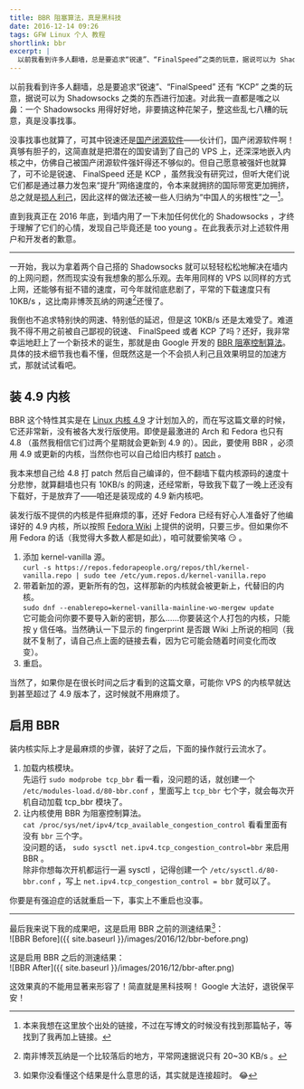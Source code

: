 ```yaml
---
title: BBR 阻塞算法，真是黑科技
date: 2016-12-14 09:26
tags: GFW Linux 个人 教程
shortlink: bbr
excerpt: |
  以前我看到许多人翻墙，总是要追求“锐速”、“FinalSpeed”之类的玩意，据说可以为 Shadowsocks 之类的东西进行加速，对此我一直都是嗤之以鼻。直到我真正在 2016 年底，到墙内用了一下未加任何优化的 Shadowsocks ，才终于理解了它们的心情。
---
```


以前我看到许多人翻墙，总是要追求“锐速”、“FinalSpeed” 还有 “KCP” 之类的玩意，据说可以为 Shadowsocks 之类的东西进行加速。对此我一直都是嗤之以鼻：一个 Shadowsocks 用得好好地，非要搞这种花架子，整这些乱七八糟的玩意，真是没事找事。

没事找事也就算了，可其中锐速还是[国产闭源软件](https://github.com/91yun/serverspeeder)——伙计们，国产闭源软件啊！真够有胆子的，这简直就是把潜在的国安请到了自己的 VPS 上，还深深地嵌入内核之中，仿佛自己被国产闭源软件强奸得还不够似的。但自己愿意被强奸也就算了，可不论是锐速、 FinalSpeed 还是 KCP ，虽然我没有研究过，但听大佬们说它们都是通过暴力发包来“提升”网络速度的，令本来就拥挤的国际带宽更加拥挤，总之就是[损人利己](https://plus.google.com/104603245338932141930/posts/MoTmxcgbUp3)，因此这样的做法还被一些人归纳为“中国人的劣根性”之一[^1]。

直到我真正在 2016 年底，到墙内用了一下未加任何优化的 Shadowsocks ，才终于理解了它们的心情，发现自己毕竟还是 too young 。在此我表示对上述软件用户和开发者的歉意。

---------

一开始，我以为拿着两个自己搭的 Shadowsocks 就可以轻轻松松地解决在墙内的上网问题，然而现实没有我想象的那么乐观。去年用同样的 VPS 以同样的方式上网，还能够有挺不错的速度，可今年就彻底悲剧了，平常的下载速度只有 10KB/s ，这比南非博茨瓦纳的网速[^2]还慢了。

我倒也不追求特别快的网速、特别低的延迟，但是这 10KB/s 还是太难受了。难道我不得不用之前被自己鄙视的锐速、 FinalSpeed 或者 KCP 了吗？还好，我非常幸运地赶上了一个新技术的诞生，那就是由 Google 开发的 [BBR 阻塞控制算法](https://lwn.net/Articles/701165/)。具体的技术细节我也看不懂，但既然这是一个不会损人利己且效果明显的加速方式，那就试试看吧。

## 装 4.9 内核

BBR 这个特性其实是在 [Linux 内核 4.9](https://git.kernel.org/cgit/linux/kernel/git/torvalds/linux.git/log/?id=refs/tags/v4.9) 才计划加入的，而在写这篇文章的时候，它还非常新，没有被各大发行版使用。即使是最激进的 Arch 和 Fedora 也只有 4.8 （虽然我相信它们过两个星期就会更新到 4.9 的）。因此，要使用 BBR ，必须用 4.9 或更新的内核，当然你也可以自己给旧内核打 [patch](https://patchwork.ozlabs.org/patch/671069/) 。

我本来想自己给 4.8 打 patch 然后自己编译的，但不翻墙下载内核源码的速度十分悲惨，就算翻墙也只有 10KB/s 的网速，还经常断，导致我下载了一晚上还没有下载好，于是放弃了——咱还是装现成的 4.9 新内核吧。

装发行版不提供的内核是件挺麻烦的事，还好 Fedora 已经有好心人准备好了他编译好的 4.9 内核，所以按照 [Fedora Wiki](https://fedoraproject.org/wiki/Kernel_Vanilla_Repositories) 上提供的说明，只要三步。但如果你不用 Fedora 的话（我觉得大多数人都是如此），咱可就要偷笑咯 :smirk: 。

1. 添加 kernel-vanilla 源。  
  `curl -s https://repos.fedorapeople.org/repos/thl/kernel-vanilla.repo | sudo tee /etc/yum.repos.d/kernel-vanilla.repo`
2. 带着新加的源，更新所有的包，这样那新的内核就会被更新上，代替旧的内核。  
  `sudo dnf --enablerepo=kernel-vanilla-mainline-wo-mergew update`  
  它可能会问你要不要导入新的密钥，那么……你要装这个人打包的内核，只能按 y 信任咯。当然确认一下显示的 fingerprint 是否跟 Wiki 上所说的相同（我就不复制了，请自己点上面的链接去看，因为它可能会随着时间变化而改变）。
3. 重启。

当然了，如果你是在很长时间之后才看到的这篇文章，可能你 VPS 的内核早就达到甚至超过了 4.9 版本了，这时候就不用麻烦了。

## 启用 BBR

装内核实际上才是最麻烦的步骤，装好了之后，下面的操作就行云流水了。

1. 加载内核模块。  
  先运行 `sudo modprobe tcp_bbr` 看一看，没问题的话，就创建一个 `/etc/modules-load.d/80-bbr.conf` ，里面写上 `tcp_bbr` 七个字，就会每次开机自动加载 tcp_bbr 模块了。
2. 让内核使用 BBR 为阻塞控制算法。  
  `cat /proc/sys/net/ipv4/tcp_available_congestion_control` 看看里面有没有 `bbr` 三个字。  
  没问题的话， `sudo sysctl net.ipv4.tcp_congestion_control=bbr` 来启用 BBR 。  
  除非你想每次开机都运行一遍 sysctl ，记得创建一个 `/etc/sysctl.d/80-bbr.conf` ，写上 `net.ipv4.tcp_congestion_control = bbr` 就可以了。

你要是有强迫症的话就重启一下，事实上不重启也没事。

-------------------

最后我来说下我的成果吧，这是启用 BBR 之前的测速结果[^3]：  
![BBR Before]({{ site.baseurl }}/images/2016/12/bbr-before.png)

这是启用 BBR 之后的测速结果：  
![BBR After]({{ site.baseurl }}/images/2016/12/bbr-after.png)

这效果真的不能用显著来形容了！简直就是黑科技啊！ Google 大法好，退锐保平安！


[^1]: 本来我想在这里放个出处的链接，不过在写博文的时候没有找到那篇帖子，等找到了我再加上链接。
[^2]: 南非博茨瓦纳是一个比较落后的地方，平常网速据说只有 20~30 KB/s 。
[^3]: 如果你没看懂这个结果是什么意思的话，其实就是连接超时。 :joy:

